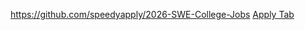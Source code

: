 https://github.com/speedyapply/2026-SWE-College-Jobs
[Apply Tab](https://github.com/speedyapply/2026-SWE-College-Jobs)
